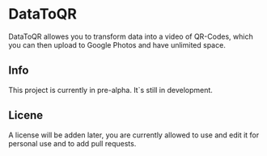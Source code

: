 # DataToQR
DataToQR allowes you to transform data into a video of QR-Codes, which you can then upload to Google Photos and have unlimited space.

## Info
This project is currently in pre-alpha. It`s still in development.


## Licene
A license will be adden later, you are currently allowed to use and edit it for personal use and to add pull requests.
